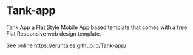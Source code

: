 # Tank-app
Tank App a Flat Style Mobile App based template that comes with a free Flat Responsive web design template. 

See online https://eruntales.github.io/Tank-app/
